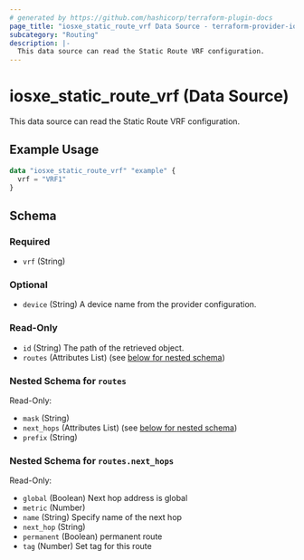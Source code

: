 ```yaml
---
# generated by https://github.com/hashicorp/terraform-plugin-docs
page_title: "iosxe_static_route_vrf Data Source - terraform-provider-iosxe"
subcategory: "Routing"
description: |-
  This data source can read the Static Route VRF configuration.
---
```


# iosxe_static_route_vrf (Data Source)

This data source can read the Static Route VRF configuration.

## Example Usage

```terraform
data "iosxe_static_route_vrf" "example" {
  vrf = "VRF1"
}
```

<!-- schema generated by tfplugindocs -->
## Schema

### Required

- `vrf` (String)

### Optional

- `device` (String) A device name from the provider configuration.

### Read-Only

- `id` (String) The path of the retrieved object.
- `routes` (Attributes List) (see [below for nested schema](#nestedatt--routes))

<a id="nestedatt--routes"></a>
### Nested Schema for `routes`

Read-Only:

- `mask` (String)
- `next_hops` (Attributes List) (see [below for nested schema](#nestedatt--routes--next_hops))
- `prefix` (String)

<a id="nestedatt--routes--next_hops"></a>
### Nested Schema for `routes.next_hops`

Read-Only:

- `global` (Boolean) Next hop address is global
- `metric` (Number)
- `name` (String) Specify name of the next hop
- `next_hop` (String)
- `permanent` (Boolean) permanent route
- `tag` (Number) Set tag for this route
